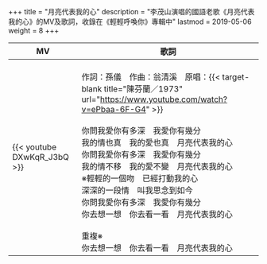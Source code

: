 +++
title = "月亮代表我的心"
description = "李茂山演唱的國語老歌《月亮代表我的心》的MV及歌詞，收錄在《輕輕呼喚你》專輯中"
lastmod = 2019-05-06
weight = 8
+++

MV  | 歌詞  
--------------|-------
{{< youtube DXwKqR_J3bQ >}}|<br/>作詞：孫儀　作曲：翁清溪　原唱：{{< target-blank title="陳芬蘭／1973" url="https://www.youtube.com/watch?v=ePbaa-6F-G4" >}}<br/><br/>你問我愛你有多深　我愛你有幾分<br/>我的情也真　我的愛也真　月亮代表我的心<br/>你問我愛你有多深　我愛你有幾分<br/>我的情不移　我的愛不變　月亮代表我的心<br/>※輕輕的一個吻　已經打動我的心<br/>深深的一段情　叫我思念到如今<br/>你問我愛你有多深　我愛你有幾分<br/>你去想一想　你去看一看　月亮代表我的心<br/><br/>重複※<br/>你去想一想　你去看一看　月亮代表我的心